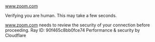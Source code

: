 www.zoom.com

Verifying you are human. This may take a few seconds.

www.zoom.com needs to review the security of your connection before proceeding.
Ray ID: 90f465c8bb0fce74
Performance & security by Cloudflare